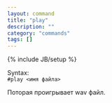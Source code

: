 ```yaml
---
layout: command
title: "play"
description: ""
category: "commands"
tags: []
---
```

{% include JB/setup %}

Syntax:  
`#play <имя файла>`

Поторая проигрывает wav файл.
